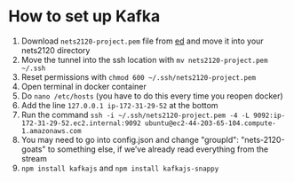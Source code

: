 # How to set up Kafka
1. Download `nets2120-project.pem` file from [ed](https://edstem.org/us/courses/49842/discussion/4809058) and move it into your nets2120 directory
2. Move the tunnel into the ssh location with `mv nets2120-project.pem ~/.ssh`
3. Reset permissions with `chmod 600 ~/.ssh/nets2120-project.pem`
4. Open terminal in docker container
5. Do `nano /etc/hosts` (you have to do this every time you reopen docker)
6. Add the line `127.0.0.1 ip-172-31-29-52` at the bottom
7. Run the command `ssh -i ~/.ssh/nets2120-project.pem -4 -L 9092:ip-172-31-29-52.ec2.internal:9092 ubuntu@ec2-44-203-65-104.compute-1.amazonaws.com`
8. You may need to go into config.json and change "groupId": "nets-2120-goats" to something else, if we’ve already read everything from the stream
9. `npm install kafkajs` and `npm install kafkajs-snappy`
